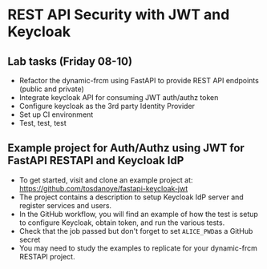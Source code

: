 # REST API Security with JWT and Keycloak

## Lab tasks (Friday 08-10)
- Refactor the dynamic-frcm using FastAPI to provide REST API endpoints (public and private)
- Integrate keycloak API for consuming JWT auth/authz token
- Configure keycloak as the 3rd party Identity Provider
- Set up CI environment
- Test, test, test

## Example project for Auth/Authz using JWT for FastAPI RESTAPI and Keycloak IdP 
- To get started, visit and clone an example project at: https://github.com/tosdanoye/fastapi-keycloak-jwt
- The project contains a description to setup Keycloak IdP server and register services and users.
- In the GitHub workflow, you will find an example of how the test is setup to configure Keycloak, obtain token, and run the various tests.
- Check that the job passed but don't forget to set `ALICE_PWD`as a GitHub secret
- You may need to study the examples to replicate for your dynamic-frcm RESTAPI project. 